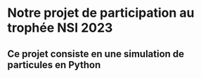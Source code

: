 # Notre projet de participation au trophée NSI 2023

## Ce projet consiste en une simulation de particules en Python
